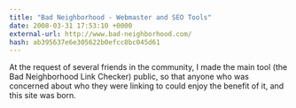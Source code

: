 ```yaml
---
title: "Bad Neighborhood - Webmaster and SEO Tools"
date: 2008-03-31 17:53:10 +0000
external-url: http://www.bad-neighborhood.com/
hash: ab395637e6e305622b0efcc8bc045d61
---
```


At the request of several friends in the community, I made the main tool (the Bad Neighborhood Link Checker) public, so that anyone who was concerned about who they were linking to could enjoy the benefit of it, and this site was born.
